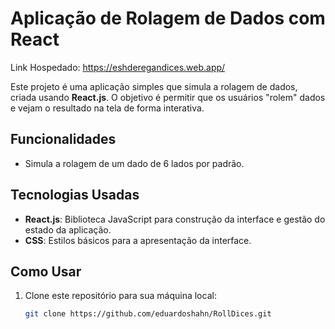 # Aplicação de Rolagem de Dados com React

Link Hospedado: https://eshderegandices.web.app/

Este projeto é uma aplicação simples que simula a rolagem de dados, criada usando **React.js**. O objetivo é permitir que os usuários "rolem" dados e vejam o resultado na tela de forma interativa.

## Funcionalidades

- Simula a rolagem de um dado de 6 lados por padrão.

## Tecnologias Usadas

- **React.js**: Biblioteca JavaScript para construção da interface e gestão do estado da aplicação.
- **CSS**: Estilos básicos para a apresentação da interface.

## Como Usar

1. Clone este repositório para sua máquina local:

   ```bash
   git clone https://github.com/eduardoshahn/RollDices.git
